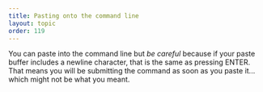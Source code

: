 ```yaml
---
title: Pasting onto the command line
layout: topic
order: 119
---
```



You can paste into the command line but _be careful_ because if your paste buffer includes a newline character, that is the same as pressing ENTER. That means you will be submitting the command as soon as you paste it... which might not be what you meant.
